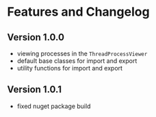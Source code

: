 # Features and Changelog

## Version 1.0.0

- viewing processes in the `ThreadProcessViewer`
- default base classes for import and export
- utility functions for import and export

## Version 1.0.1

- fixed nuget package build
